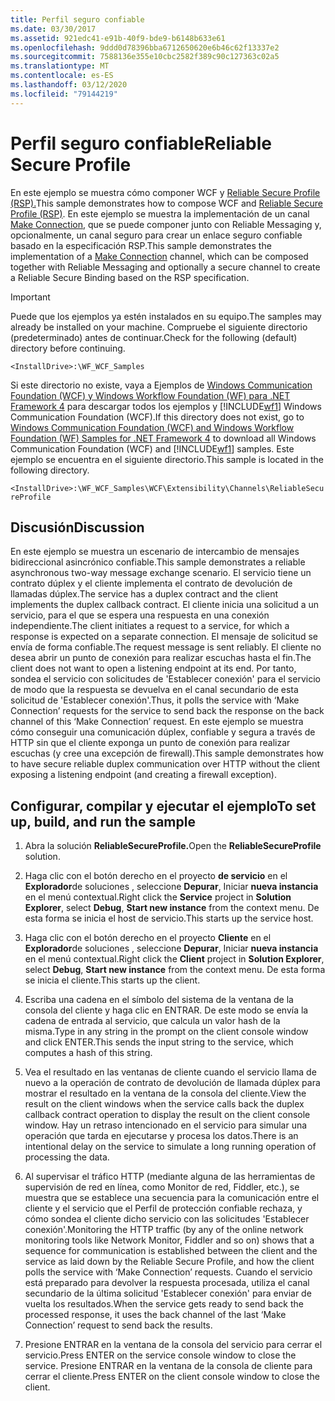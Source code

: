 ```yaml
---
title: Perfil seguro confiable
ms.date: 03/30/2017
ms.assetid: 921edc41-e91b-40f9-bde9-b6148b633e61
ms.openlocfilehash: 9ddd0d78396bba6712650620e6b46c62f13337e2
ms.sourcegitcommit: 7588136e355e10cbc2582f389c90c127363c02a5
ms.translationtype: MT
ms.contentlocale: es-ES
ms.lasthandoff: 03/12/2020
ms.locfileid: "79144219"
---
```

# <a name="reliable-secure-profile"></a><span data-ttu-id="4c347-102">Perfil seguro confiable</span><span class="sxs-lookup"><span data-stu-id="4c347-102">Reliable Secure Profile</span></span>

<span data-ttu-id="4c347-103">En este ejemplo se muestra cómo componer WCF y [Reliable Secure Profile (RSP).](http://www.ws-i.org/Profiles/ReliableSecureProfile-1.0.html)</span><span class="sxs-lookup"><span data-stu-id="4c347-103">This sample demonstrates how to compose WCF and [Reliable Secure Profile (RSP)](http://www.ws-i.org/Profiles/ReliableSecureProfile-1.0.html).</span></span> <span data-ttu-id="4c347-104">En este ejemplo se muestra la implementación de un canal [Make Connection,](http://docs.oasis-open.org/ws-rx/wsmc/200702/wsmc-1.0-spec-cs-01.pdf) que se puede componer junto con Reliable Messaging y, opcionalmente, un canal seguro para crear un enlace seguro confiable basado en la especificación RSP.</span><span class="sxs-lookup"><span data-stu-id="4c347-104">This sample demonstrates the implementation of a [Make Connection](http://docs.oasis-open.org/ws-rx/wsmc/200702/wsmc-1.0-spec-cs-01.pdf) channel, which can be composed together with Reliable Messaging and optionally a secure channel to create a Reliable Secure Binding based on the RSP specification.</span></span>  
  
> [!IMPORTANT]
> <span data-ttu-id="4c347-105">Puede que los ejemplos ya estén instalados en su equipo.</span><span class="sxs-lookup"><span data-stu-id="4c347-105">The samples may already be installed on your machine.</span></span> <span data-ttu-id="4c347-106">Compruebe el siguiente directorio (predeterminado) antes de continuar.</span><span class="sxs-lookup"><span data-stu-id="4c347-106">Check for the following (default) directory before continuing.</span></span>  
>
> `<InstallDrive>:\WF_WCF_Samples`  
>
> <span data-ttu-id="4c347-107">Si este directorio no existe, vaya a Ejemplos de [Windows Communication Foundation (WCF) y Windows Workflow Foundation (WF) para .NET Framework 4](https://www.microsoft.com/download/details.aspx?id=21459) para descargar todos los ejemplos y [!INCLUDE[wf1](../../../../includes/wf1-md.md)] Windows Communication Foundation (WCF).</span><span class="sxs-lookup"><span data-stu-id="4c347-107">If this directory does not exist, go to [Windows Communication Foundation (WCF) and Windows Workflow Foundation (WF) Samples for .NET Framework 4](https://www.microsoft.com/download/details.aspx?id=21459) to download all Windows Communication Foundation (WCF) and [!INCLUDE[wf1](../../../../includes/wf1-md.md)] samples.</span></span> <span data-ttu-id="4c347-108">Este ejemplo se encuentra en el siguiente directorio.</span><span class="sxs-lookup"><span data-stu-id="4c347-108">This sample is located in the following directory.</span></span>  
>
> `<InstallDrive>:\WF_WCF_Samples\WCF\Extensibility\Channels\ReliableSecureProfile`  
  
## <a name="discussion"></a><span data-ttu-id="4c347-109">Discusión</span><span class="sxs-lookup"><span data-stu-id="4c347-109">Discussion</span></span>  
 <span data-ttu-id="4c347-110">En este ejemplo se muestra un escenario de intercambio de mensajes bidireccional asincrónico confiable.</span><span class="sxs-lookup"><span data-stu-id="4c347-110">This sample demonstrates a reliable asynchronous two-way message exchange scenario.</span></span> <span data-ttu-id="4c347-111">El servicio tiene un contrato dúplex y el cliente implementa el contrato de devolución de llamadas dúplex.</span><span class="sxs-lookup"><span data-stu-id="4c347-111">The service has a duplex contract and the client implements the duplex callback contract.</span></span> <span data-ttu-id="4c347-112">El cliente inicia una solicitud a un servicio, para el que se espera una respuesta en una conexión independiente.</span><span class="sxs-lookup"><span data-stu-id="4c347-112">The client initiates a request to a service, for which a response is expected on a separate connection.</span></span> <span data-ttu-id="4c347-113">El mensaje de solicitud se envía de forma confiable.</span><span class="sxs-lookup"><span data-stu-id="4c347-113">The request message is sent reliably.</span></span> <span data-ttu-id="4c347-114">El cliente no desea abrir un punto de conexión para realizar escuchas hasta el fin.</span><span class="sxs-lookup"><span data-stu-id="4c347-114">The client does not want to open a listening endpoint at its end.</span></span> <span data-ttu-id="4c347-115">Por tanto, sondea el servicio con solicitudes de 'Establecer conexión' para el servicio de modo que la respuesta se devuelva en el canal secundario de esta solicitud de 'Establecer conexión'.</span><span class="sxs-lookup"><span data-stu-id="4c347-115">Thus, it polls the service with ‘Make Connection’ requests for the service to send back the response on the back channel of this ‘Make Connection’ request.</span></span> <span data-ttu-id="4c347-116">En este ejemplo se muestra cómo conseguir una comunicación dúplex, confiable y segura a través de HTTP sin que el cliente exponga un punto de conexión para realizar escuchas (y cree una excepción de firewall).</span><span class="sxs-lookup"><span data-stu-id="4c347-116">This sample demonstrates how to have secure reliable duplex communication over HTTP without the client exposing a listening endpoint (and creating a firewall exception).</span></span>  
  
## <a name="to-set-up-build-and-run-the-sample"></a><span data-ttu-id="4c347-117">Configurar, compilar y ejecutar el ejemplo</span><span class="sxs-lookup"><span data-stu-id="4c347-117">To set up, build, and run the sample</span></span>  
  
1. <span data-ttu-id="4c347-118">Abra la solución **ReliableSecureProfile.**</span><span class="sxs-lookup"><span data-stu-id="4c347-118">Open the **ReliableSecureProfile** solution.</span></span>  
  
2. <span data-ttu-id="4c347-119">Haga clic con el botón derecho en el proyecto **de servicio** en el **Explorador**de soluciones , seleccione **Depurar**, Iniciar **nueva instancia** en el menú contextual.</span><span class="sxs-lookup"><span data-stu-id="4c347-119">Right click the **Service** project in **Solution Explorer**, select **Debug**, **Start new instance** from the context menu.</span></span> <span data-ttu-id="4c347-120">De esta forma se inicia el host de servicio.</span><span class="sxs-lookup"><span data-stu-id="4c347-120">This starts up the service host.</span></span>  
  
3. <span data-ttu-id="4c347-121">Haga clic con el botón derecho en el proyecto **Cliente** en el **Explorador**de soluciones , seleccione **Depurar**, Iniciar **nueva instancia** en el menú contextual.</span><span class="sxs-lookup"><span data-stu-id="4c347-121">Right click the **Client** project in **Solution Explorer**, select **Debug**, **Start new instance** from the context menu.</span></span> <span data-ttu-id="4c347-122">De esta forma se inicia el cliente.</span><span class="sxs-lookup"><span data-stu-id="4c347-122">This starts up the client.</span></span>  
  
4. <span data-ttu-id="4c347-123">Escriba una cadena en el símbolo del sistema de la ventana de la consola del cliente y haga clic en ENTRAR. De este modo se envía la cadena de entrada al servicio, que calcula un valor hash de la misma.</span><span class="sxs-lookup"><span data-stu-id="4c347-123">Type in any string in the prompt on the client console window and click ENTER.This sends the input string to the service, which computes a hash of this string.</span></span>  
  
5. <span data-ttu-id="4c347-124">Vea el resultado en las ventanas de cliente cuando el servicio llama de nuevo a la operación de contrato de devolución de llamada dúplex para mostrar el resultado en la ventana de la consola del cliente.</span><span class="sxs-lookup"><span data-stu-id="4c347-124">View the result on the client windows when the service calls back the duplex callback contract operation to display the result on the client console window.</span></span> <span data-ttu-id="4c347-125">Hay un retraso intencionado en el servicio para simular una operación que tarda en ejecutarse y procesa los datos.</span><span class="sxs-lookup"><span data-stu-id="4c347-125">There is an intentional delay on the service to simulate a long running operation of processing the data.</span></span>  
  
6. <span data-ttu-id="4c347-126">Al supervisar el tráfico HTTP (mediante alguna de las herramientas de supervisión de red en línea, como Monitor de red, Fiddler, etc.), se muestra que se establece una secuencia para la comunicación entre el cliente y el servicio que el Perfil de protección confiable rechaza, y cómo sondea el cliente dicho servicio con las solicitudes 'Establecer conexión'.</span><span class="sxs-lookup"><span data-stu-id="4c347-126">Monitoring the HTTP traffic (by any of the online network monitoring tools like Network Monitor, Fiddler and so on) shows that a sequence for communication is established between the client and the service as laid down by the Reliable Secure Profile, and how the client polls the service with ‘Make Connection’ requests.</span></span> <span data-ttu-id="4c347-127">Cuando el servicio está preparado para devolver la respuesta procesada, utiliza el canal secundario de la última solicitud 'Establecer conexión' para enviar de vuelta los resultados.</span><span class="sxs-lookup"><span data-stu-id="4c347-127">When the service gets ready to send back the processed response, it uses the back channel of the last ‘Make Connection’ request to send back the results.</span></span>  
  
7. <span data-ttu-id="4c347-128">Presione ENTRAR en la ventana de la consola del servicio para cerrar el servicio.</span><span class="sxs-lookup"><span data-stu-id="4c347-128">Press ENTER on the service console window to close the service.</span></span> <span data-ttu-id="4c347-129">Presione ENTRAR en la ventana de la consola de cliente para cerrar el cliente.</span><span class="sxs-lookup"><span data-stu-id="4c347-129">Press ENTER on the client console window to close the client.</span></span>
